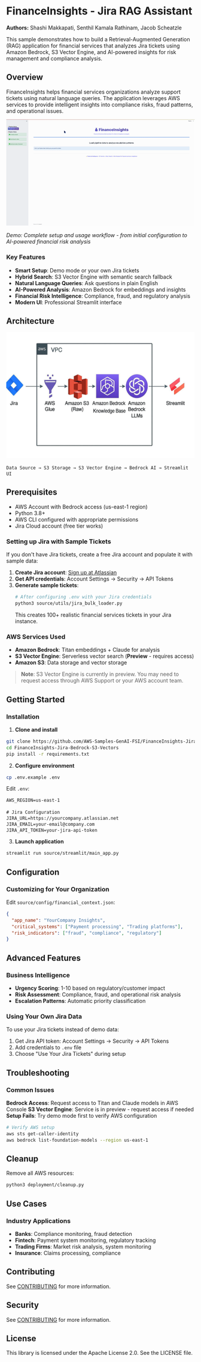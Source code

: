 # FinanceInsights - Jira RAG Assistant

**Authors:** Shashi Makkapati, Senthil Kamala Rathinam, Jacob Scheatzle

This sample demonstrates how to build a Retrieval-Augmented Generation (RAG) application for financial services that analyzes Jira tickets using Amazon Bedrock, S3 Vector Engine, and AI-powered insights for risk management and compliance analysis.

## Overview

FinanceInsights helps financial services organizations analyze support tickets using natural language queries. The application leverages AWS services to provide intelligent insights into compliance risks, fraud patterns, and operational issues.

![FinanceInsights Demo](assets/demo.gif)

*Demo: Complete setup and usage workflow - from initial configuration to AI-powered financial risk analysis*

### Key Features

- **Smart Setup**: Demo mode or your own Jira tickets
- **Hybrid Search**: S3 Vector Engine with semantic search fallback
- **Natural Language Queries**: Ask questions in plain English
- **AI-Powered Analysis**: Amazon Bedrock for embeddings and insights
- **Financial Risk Intelligence**: Compliance, fraud, and regulatory analysis
- **Modern UI**: Professional Streamlit interface

## Architecture

<img src="assets/architecture.jpg" alt="Architecture Diagram" width="600">

```
Data Source → S3 Storage → S3 Vector Engine → Bedrock AI → Streamlit UI
```

## Prerequisites

- AWS Account with Bedrock access (us-east-1 region)
- Python 3.8+
- AWS CLI configured with appropriate permissions
- Jira Cloud account (free tier works)

### Setting up Jira with Sample Tickets

If you don't have Jira tickets, create a free Jira account and populate it with sample data:

1. **Create Jira account**: [Sign up at Atlassian](https://www.atlassian.com/software/jira/free)
2. **Get API credentials**: Account Settings → Security → API Tokens
3. **Generate sample tickets**:
   ```bash
   # After configuring .env with your Jira credentials
   python3 source/utils/jira_bulk_loader.py
   ```
   This creates 100+ realistic financial services tickets in your Jira instance.

### AWS Services Used

- **Amazon Bedrock**: Titan embeddings + Claude for analysis
- **S3 Vector Engine**: Serverless vector search (**Preview** - requires access)
- **Amazon S3**: Data storage and vector storage

> **Note**: S3 Vector Engine is currently in preview. You may need to request access through AWS Support or your AWS account team.

## Getting Started

### Installation

1. **Clone and install**
```bash
git clone https://github.com/AWS-Samples-GenAI-FSI/FinanceInsights-Jira-Bedrock-S3-Vectors.git
cd FinanceInsights-Jira-Bedrock-S3-Vectors
pip install -r requirements.txt
```

2. **Configure environment**
```bash
cp .env.example .env
```

Edit `.env`:
```env
AWS_REGION=us-east-1

# Jira Configuration
JIRA_URL=https://yourcompany.atlassian.net
JIRA_EMAIL=your-email@company.com
JIRA_API_TOKEN=your-jira-api-token
```

3. **Launch application**
```bash
streamlit run source/streamlit/main_app.py
```

## Configuration

### Customizing for Your Organization
Edit `source/config/financial_context.json`:

```json
{
  "app_name": "YourCompany Insights",
  "critical_systems": ["Payment processing", "Trading platforms"],
  "risk_indicators": ["fraud", "compliance", "regulatory"]
}
```

## Advanced Features

### Business Intelligence
- **Urgency Scoring**: 1-10 based on regulatory/customer impact
- **Risk Assessment**: Compliance, fraud, and operational risk analysis
- **Escalation Patterns**: Automatic priority classification

### Using Your Own Jira Data
To use your Jira tickets instead of demo data:
1. Get Jira API token: Account Settings → Security → API Tokens
2. Add credentials to `.env` file
3. Choose "Use Your Jira Tickets" during setup

## Troubleshooting

### Common Issues

**Bedrock Access**: Request access to Titan and Claude models in AWS Console
**S3 Vector Engine**: Service is in preview - request access if needed
**Setup Fails**: Try demo mode first to verify AWS configuration

```bash
# Verify AWS setup
aws sts get-caller-identity
aws bedrock list-foundation-models --region us-east-1
```

## Cleanup

Remove all AWS resources:
```bash
python3 deployment/cleanup.py
```

## Use Cases

### Industry Applications
- **Banks**: Compliance monitoring, fraud detection
- **Fintech**: Payment system monitoring, regulatory tracking
- **Trading Firms**: Market risk analysis, system monitoring
- **Insurance**: Claims processing, compliance

## Contributing

See [CONTRIBUTING](CONTRIBUTING.md) for more information.

## Security

See [CONTRIBUTING](CONTRIBUTING.md#security-issue-notifications) for more information.

## License

This library is licensed under the Apache License 2.0. See the LICENSE file.